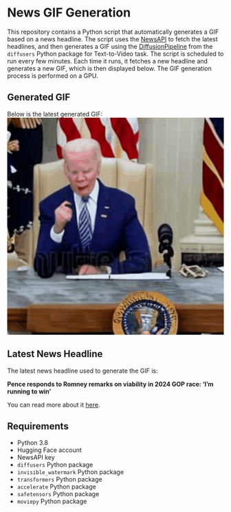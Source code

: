# News GIF Generation
This repository contains a Python script that automatically generates a GIF based on a news headline. The script uses the [NewsAPI](https://newsapi.org/) to fetch the latest headlines, and then generates a GIF using the [DiffusionPipeline](https://github.com/huggingface/diffusers) from the `diffusers` Python package for Text-to-Video task.
The script is scheduled to run every few minutes. Each time it runs, it fetches a new headline and generates a new GIF, which is then displayed below. The GIF generation process is performed on a GPU.

## Generated GIF
Below is the latest generated GIF:
![Generated GIF](output.gif?raw=true&v=1694788443)

## Latest News Headline
The latest news headline used to generate the GIF is:

**Pence responds to Romney remarks on viability in 2024 GOP race: ‘I’m running to win’**

You can read more about it [here](https://thehill.com/homenews/campaign/4203635-pence-responds-to-romney-remarks-on-viability-in-2024-gop-race-im-running-to-win/).

## Requirements
- Python 3.8
- Hugging Face account
- NewsAPI key
- `diffusers` Python package
- `invisible_watermark` Python package
- `transformers` Python package
- `accelerate` Python package
- `safetensors` Python package
- `moviepy` Python package
